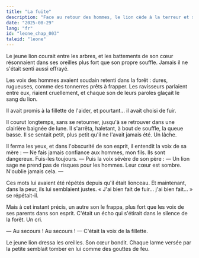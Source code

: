 ```yaml
---
title: "La fuite"
description: "Face au retour des hommes, le lion cède à la terreur et s'enfuit. Mais dans l'écho des cris de la fillette, il découvre que la peur ne peut être plus forte que la parole donnée."
date: "2025-08-29"
lang: "fr"
id: "leone_chap_003"
taleid: "leone"
---
```


Le jeune lion courait entre les arbres, et les battements de son cœur résonnaient dans ses oreilles plus fort que son propre souffle.
Jamais il ne s'était senti aussi effrayé.

Les voix des hommes avaient soudain retenti dans la forêt : dures, rugueuses, comme des tonnerres prêts à frapper.
Les ravisseurs parlaient entre eux, riaient cruellement, et chaque son de leurs paroles glaçait le sang du lion.

Il avait promis à la fillette de l'aider, et pourtant... il avait choisi de fuir.

Il courut longtemps, sans se retourner, jusqu'à se retrouver dans une clairière baignée de lune. Il s'arrêta, haletant, à bout de souffle, la queue basse.
Il se sentait petit, plus petit qu'il ne l'avait jamais été.
Un lâche.

Il ferma les yeux, et dans l'obscurité de son esprit, il entendit la voix de sa mère :
— Ne fais jamais confiance aux hommes, mon fils. Ils sont dangereux. Fuis-les toujours. —
Puis la voix sévère de son père :
— Un lion sage ne prend pas de risques pour les hommes. Leur cœur est sombre. N'oublie jamais cela. —

Ces mots lui avaient été répétés depuis qu'il était lionceau. Et maintenant, dans la peur, ils lui semblaient justes.
« J'ai bien fait de fuir... j'ai bien fait... » se répétait-il.

Mais à cet instant précis, un autre son le frappa, plus fort que les voix de ses parents dans son esprit.
C'était un écho qui s'étirait dans le silence de la forêt.
Un cri.

— Au secours ! Au secours ! —
C'était la voix de la fillette.

Le jeune lion dressa les oreilles. Son cœur bondit. Chaque larme versée par la petite semblait tomber en lui comme des gouttes de feu.
